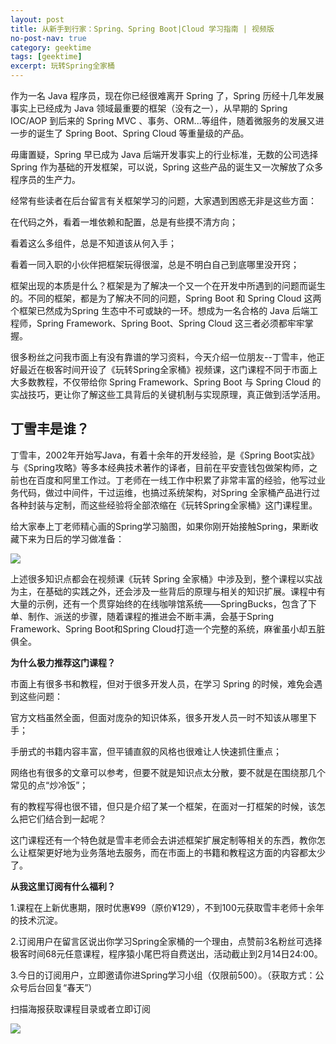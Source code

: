 ```yaml
---
layout: post
title: 从新手到行家：Spring、Spring Boot|Cloud 学习指南 | 视频版
no-post-nav: true
category: geektime
tags: [geektime]
excerpt: 玩转Spring全家桶
---
```


作为一名 Java 程序员，现在你已经很难离开 Spring 了，Spring 历经十几年发展事实上已经成为 Java 领域最重要的框架（没有之一），从早期的 Spring IOC/AOP 到后来的 Spring MVC 、事务、ORM...等组件，随着微服务的发展又进一步的诞生了 Spring Boot、Spring Cloud 等重量级的产品。

毋庸置疑，Spring 早已成为 Java 后端开发事实上的行业标准，无数的公司选择 Spring 作为基础的开发框架，可以说，Spring 这些产品的诞生又一次解放了众多程序员的生产力。

经常有些读者在后台留言有关框架学习的问题，大家遇到困惑无非是这些方面：

在代码之外，看着一堆依赖和配置，总是有些摸不清方向；

看着这么多组件，总是不知道该从何入手；

看着一同入职的小伙伴把框架玩得很溜，总是不明白自己到底哪里没开窍；

框架出现的本质是什么？框架是为了解决一个又一个在开发中所遇到的问题而诞生的。不同的框架，都是为了解决不同的问题，Spring Boot 和 Spring Cloud 这两个框架已然成为Spring 生态中不可或缺的一环。想成为一名合格的 Java 后端工程师，Spring Framework、Spring Boot、Spring Cloud 这三者必须都牢牢掌握。

很多粉丝之问我市面上有没有靠谱的学习资料，今天介绍一位朋友--丁雪丰，他正好最近在极客时间开设了《玩转Spring全家桶》视频课，这门课程不同于市面上大多数教程，不仅带给你 Spring Framework、Spring Boot 与 Spring Cloud 的实战技巧，更让你了解这些工具背后的关键机制与实现原理，真正做到活学活用。

## 丁雪丰是谁？

丁雪丰，2002年开始写Java，有着十余年的开发经验，是《Spring Boot实战》与《Spring攻略》等多本经典技术著作的译者，目前在平安壹钱包做架构师，之前也在百度和阿里工作过。丁老师在一线工作中积累了非常丰富的经验，他写过业务代码，做过中间件，干过运维，也搞过系统架构，对Spring 全家桶产品进行过各种封装与定制，而这些经验将全部浓缩在《玩转Spring全家桶》这门课程里。

给大家奉上丁老师精心画的Spring学习脑图，如果你刚开始接触Spring，果断收藏下来为日后的学习做准备：

![](/assets/images/2019/geektime/spring1.jpg)


上述很多知识点都会在视频课《玩转 Spring 全家桶》中涉及到，整个课程以实战为主，在基础的实践之外，还会涉及一些背后的原理与相关的知识扩展。课程中有大量的示例，还有一个贯穿始终的在线咖啡馆系统——SpringBucks，包含了下单、制作、派送的步骤，随着课程的推进会不断丰满，会基于Spring Framework、Spring Boot和Spring Cloud打造一个完整的系统，麻雀虽小却五脏俱全。

**为什么极力推荐这门课程？**

市面上有很多书和教程，但对于很多开发人员，在学习 Spring 的时候，难免会遇到这些问题：

官方文档虽然全面，但面对庞杂的知识体系，很多开发人员一时不知该从哪里下手；

手册式的书籍内容丰富，但平铺直叙的风格也很难让人快速抓住重点；

网络也有很多的文章可以参考，但要不就是知识点太分散，要不就是在围绕那几个常见的点“炒冷饭”；

有的教程写得也很不错，但只是介绍了某一个框架，在面对一打框架的时候，该怎么把它们结合到一起呢？

这门课程还有一个特色就是雪丰老师会去讲述框架扩展定制等相关的东西，教你怎么让框架更好地为业务落地去服务，而在市面上的书籍和教程这方面的内容都太少了。

**从我这里订阅有什么福利？**

1.课程在上新优惠期，限时优惠¥99（原价¥129），不到100元获取雪丰老师十余年的技术沉淀。

2.订阅用户在留言区说出你学习Spring全家桶的一个理由，点赞前3名粉丝可选择极客时间68元任意课程，程序猿小尾巴将自费送出，活动截止到2月14日24:00。

3.今日的订阅用户，立即邀请你进Spring学习小组（仅限前500）。（获取方式：公众号后台回复“春天”）

扫描海报获取课程目录或者立即订阅

![](/assets/images/2019/geektime/spring.jpg)
